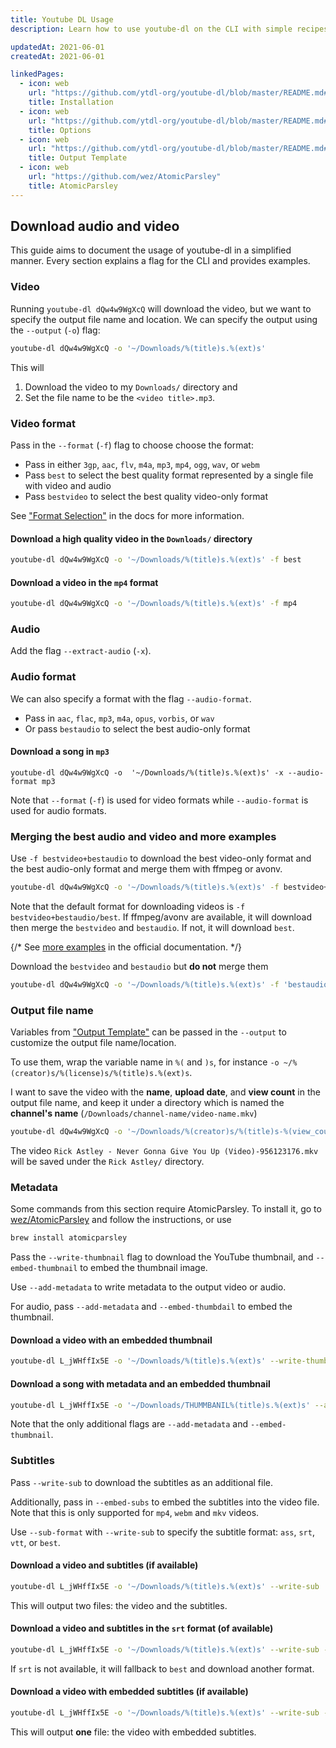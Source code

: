 ```yaml
---
title: Youtube DL Usage
description: Learn how to use youtube-dl on the CLI with simple recipes to help you get started.

updatedAt: 2021-06-01
createdAt: 2021-06-01

linkedPages:
  - icon: web
    url: "https://github.com/ytdl-org/youtube-dl/blob/master/README.md#installation"
    title: Installation
  - icon: web
    url: "https://github.com/ytdl-org/youtube-dl/blob/master/README.md#options"
    title: Options
  - icon: web
    url: "https://github.com/ytdl-org/youtube-dl/blob/master/README.md#output-template"
    title: Output Template
  - icon: web
    url: "https://github.com/wez/AtomicParsley"
    title: AtomicParsley
---
```


## Download audio and video

This guide aims to document the usage of youtube-dl in a simplified manner. Every section explains a flag for the CLI and provides examples.

### Video

Running `youtube-dl dQw4w9WgXcQ` will download the video, but we want to specify the output file name and location. We can specify the output using the `--output` (`-o`) flag:

```bash
youtube-dl dQw4w9WgXcQ -o '~/Downloads/%(title)s.%(ext)s'
```

This will

1. Download the video to my `Downloads/` directory and
2. Set the file name to be the `<video title>.mp3`.

### Video format

Pass in the `--format` (`-f`) flag to choose choose the format:

- Pass in either `3gp`, `aac`, `flv`, `m4a`, `mp3`, `mp4`, `ogg`, `wav`, or `webm`
- Pass `best` to select the best quality format represented by a single file with video and audio
- Pass `bestvideo` to select the best quality video-only format

See ["Format Selection"](https://github.com/ytdl-org/youtube-dl/blob/master/README.md#format-selection) in the docs for more information.

<Alert primary title="Examples">

#### Download a high quality video in the `Downloads/` directory

```bash
youtube-dl dQw4w9WgXcQ -o '~/Downloads/%(title)s.%(ext)s' -f best
```

#### Download a video in the `mp4` format

```bash
youtube-dl dQw4w9WgXcQ -o '~/Downloads/%(title)s.%(ext)s' -f mp4
```

</Alert>

### Audio

Add the flag `--extract-audio` (`-x`).

### Audio format

We can also specify a format with the flag `--audio-format`.

- Pass in `aac`, `flac`, `mp3`, `m4a`, `opus`, `vorbis`, or `wav`
- Or pass `bestaudio` to select the best audio-only format

<Alert title="Examples">

#### Download a song in `mp3`

```
youtube-dl dQw4w9WgXcQ -o  '~/Downloads/%(title)s.%(ext)s' -x --audio-format mp3
```

Note that `--format` (`-f`) is used for video formats while `--audio-format` is used for audio formats.

</Alert>

### Merging the best audio and video and more examples

Use `-f bestvideo+bestaudio` to download the best video-only format and the best audio-only format and merge them with ffmpeg or avonv.

```bash
youtube-dl dQw4w9WgXcQ -o '~/Downloads/%(title)s.%(ext)s' -f bestvideo+bestaudio
```

Note that the default format for downloading videos is `-f bestvideo+bestaudio/best`. If ffmpeg/avonv are available, it will download then merge the `bestvideo` and `bestaudio`. If not, it will download `best`.

{/* See [more examples](https://github.com/ytdl-org/youtube-dl/blob/master/README.md#format-selection-examples) in the official documentation. */}

<Alert primary title="Examples">

Download the `bestvideo` and `bestaudio` but **do not** merge them

```bash
youtube-dl dQw4w9WgXcQ -o '~/Downloads/%(title)s.%(ext)s' -f 'bestaudio,bestvideo'
```

</Alert>

### Output file name

Variables from ["Output Template"](https://github.com/ytdl-org/youtube-dl/blob/master/README.md#output-template) can be passed in the `--output` to customize the output file name/location.

To use them, wrap the variable name in `%(` and `)s`, for instance `-o ~/%(creator)s/%(license)s/%(title)s.%(ext)s`.

<Alert primary title="Examples">

I want to save the video with the **name**, **upload date**, and **view count** in the output file name, and keep it under a directory which is named the **channel's name** (`/Downloads/channel-name/video-name.mkv`)

```bash
youtube-dl dQw4w9WgXcQ -o '~/Downloads/%(creator)s/%(title)s-%(view_count)s.%(ext)s'
```

The video `Rick Astley - Never Gonna Give You Up (Video)-956123176.mkv` will be saved under the `Rick Astley/` directory.

</Alert>

### Metadata

<Alert warning title="ERROR: AtomicParsley was not found. Please install.">

Some commands from this section require AtomicParsley. To install it, go to [wez/AtomicParsley](https://github.com/wez/AtomicParsley) and follow the instructions, or use

```bash
brew install atomicparsley
```

</Alert>

Pass the `--write-thumbnail` flag to download the YouTube thumbnail, and `--embed-thumbnail` to embed the thumbnail image.

Use `--add-metadata` to write metadata to the output video or audio.

For audio, pass `--add-metadata` and `--embed-thumbdail` to embed the thumbnail.

<Alert primary title="Examples">

#### Download a video with an embedded thumbnail

```bash
youtube-dl L_jWHffIx5E -o '~/Downloads/%(title)s.%(ext)s' --write-thumbnail --embed-thumbnail
```

#### Download a song with metadata and an embedded thumbnail

```bash
youtube-dl L_jWHffIx5E -o '~/Downloads/THUMMBANIL%(title)s.%(ext)s' --add-metadata --embed-thumbnail -x
```

Note that the only additional flags are `--add-metadata` and `--embed-thumbnail`.

</Alert>

### Subtitles

Pass `--write-sub` to download the subtitles as an additional file.

Additionally, pass in `--embed-subs` to embed the subtitles into the video file. Note that this is only supported for `mp4`, `webm` and `mkv` videos.

Use `--sub-format` with `--write-sub` to specify the subtitle format: `ass`, `srt`, `vtt`, or `best`.

<Alert primary title="Examples">

#### Download a video and subtitles (if available)

```bash
youtube-dl L_jWHffIx5E -o '~/Downloads/%(title)s.%(ext)s' --write-sub
```

This will output two files: the video and the subtitles.

#### Download a video and subtitles in the `srt` format (of available)

```bash
youtube-dl L_jWHffIx5E -o '~/Downloads/%(title)s.%(ext)s' --write-sub --sub-format srt
```

If `srt` is not available, it will fallback to `best` and download another format.

#### Download a video with embedded subtitles (if available)

```bash
youtube-dl L_jWHffIx5E -o '~/Downloads/%(title)s.%(ext)s' --write-sub --embed-subs
```

This will output **one** file: the video with embedded subtitles.

</Alert>

